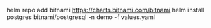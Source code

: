 helm repo add bitnami https://charts.bitnami.com/bitnami
helm install postgres bitnami/postgresql -n demo -f values.yaml 